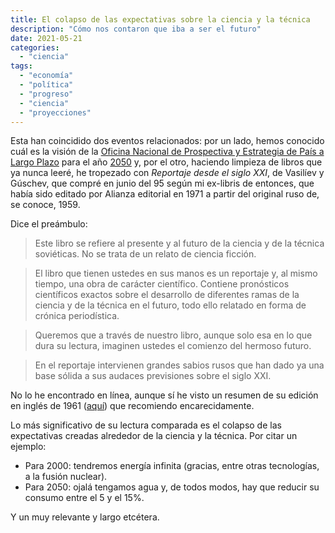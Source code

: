 ```yaml
---
title: El colapso de las expectativas sobre la ciencia y la técnica
description: "Cómo nos contaron que iba a ser el futuro"
date: 2021-05-21
categories:
  - "ciencia"
tags:
  - "economía"
  - "política"
  - "progreso"
  - "ciencia"
  - "proyecciones"
---
```


Esta han coincidido dos eventos relacionados: por un lado, hemos conocido cuál es la visión de la  [Oficina Nacional de Prospectiva y Estrategia de País a Largo Plazo](https://es.wikipedia.org/wiki/Oficina_Nacional_de_Prospectiva_y_Estrategia) para el año [2050](https://www.espana2050.com/) y, por el otro, haciendo limpieza de libros que ya nunca leeré, he tropezado con _Reportaje desde el siglo XXI_, de Vasilíev y Gúschev, que compré en junio del 95 según mi ex-libris de entonces, que había sido editado por Alianza editorial en 1971 a partir del original ruso de, se conoce, 1959.

Dice el preámbulo:

> Este libro se refiere al presente y al futuro de la ciencia y de la técnica soviéticas. No se trata de un relato de ciencia ficción.

> El libro que tienen ustedes en sus manos es un reportaje y, al mismo tiempo, una obra de carácter científico. Contiene pronósticos científicos exactos sobre el desarrollo de diferentes ramas de la ciencia y de la técnica en el futuro, todo ello relatado en forma de crónica periodística.

> Queremos que a través de nuestro libro, aunque solo esa en lo que dura su lectura, imaginen ustedes el comienzo del hermoso futuro.

> En el reportaje intervienen grandes sabios rusos que han dado ya una base sólida a sus audaces previsiones sobre el siglo XXI.

No lo he encontrado en línea, aunque sí he visto un resumen de su edición en inglés de 1961 ([aquí](https://fantasiesofpossibility.wordpress.com/category/mikhail-vassiliev/)) que recomiendo encarecidamente.

Lo más significativo de su lectura comparada es el colapso de las expectativas creadas alrededor de la ciencia y la técnica. Por citar un ejemplo:

- Para 2000: tendremos energía infinita (gracias, entre otras tecnologías, a la fusión nuclear).
- Para 2050: ojalá tengamos agua y, de todos modos, hay que reducir su consumo entre el 5 y el 15%.

Y un muy relevante y largo etcétera.